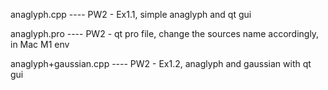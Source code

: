 anaglyph.cpp ---- PW2 - Ex1.1, simple anaglyph and qt gui 





anaglyph.pro ---- PW2 - qt pro file, change the sources name accordingly, in Mac M1 env




anaglyph+gaussian.cpp ---- PW2 - Ex1.2, anaglyph and gaussian with qt gui
